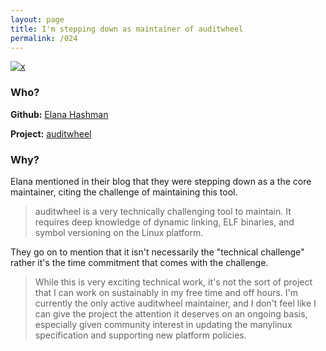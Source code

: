 ```yaml
---
layout: page
title: I'm stepping down as maintainer of auditwheel
permalink: /024
---
```


[![x](https://img.shields.io/badge/-Not%20Enough%20Time%20(Internal)-darkblue)](/#NETI)

### Who?

**Github:** [Elana Hashman](https://github.com/ehashman)

**Project:** [auditwheel](https://github.com/pypa/auditwheel)

### Why?

Elana mentioned in their blog that they were stepping down as a the core maintainer, citing the challenge of maintaining this tool. 

> auditwheel is a very technically challenging tool to maintain. It requires deep knowledge of dynamic linking, ELF binaries, and symbol versioning on the Linux platform.

They go on to mention that it isn't necessarily the "technical challenge" rather it's the time commitment that comes with the challenge. 

> While this is very exciting technical work, it's not the sort of project that I can work on sustainably in my free time and off hours. I'm currently the only active auditwheel maintainer, and I don't feel like I can give the project the attention it deserves on an ongoing basis, especially given community interest in updating the manylinux specification and supporting new platform policies.

